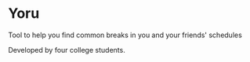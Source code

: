 # Yoru
Tool to help you find common breaks in you and your friends' schedules

Developed by four college students.
